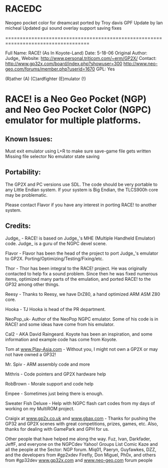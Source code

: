 # RACEDC
Neogeo pocket color for dreamcast ported by Troy davis GPF Update by Ian micheal
Updated gui sound overlay support saving fixes 


===================================================================================

Full Name:		RACE! (As In Koyote-Land)
Date:			5-18-06
Original Author:	Judge_
Website:		http://www.personal.triticom.com/~erm/GP2X/
Contact:		http://www.gp32x.com/board/index.php?showuser=300
                        http://www.neo-geo.com/forums/member.php?userid=1670
GPL:			Yes

(R)ather
(A)
(C)ardfighter
(E)mulator
(!)

RACE! is a Neo Geo Pocket (NGP) and Neo Geo Pocket Color (NGPC) emulator for
multiple platforms.
===================================================================================

Known Issues:
-------------
Must exit emulator using L+R to make sure save-game file gets written
Missing file selector
No emulator state saving


Portability:
------------
The GP2X and PC versions use SDL.  The code should be very portable to any
Little Endian system.  If your system is Big Endian, the TLCS900h core may
be problematic.

Please contact Flavor if you have any interest in porting RACE! to another system.


Credits:
--------
Judge_   - RACE! is based on Judge_'s MHE (Multiple Handheld Emulator) code.
           Judge_ is a guru of the NGPC devel scene.

Flavor   - Flavor has been the head of the project to port Judge_'s emulator
           to GP2X.  Porting/Optimizing/Testing/Fixing/etc.

Thor     - Thor has been integral to the RACE! project.  He was originally
           contacted to help fix a sound problem.  Since then he was fixed
           numerous items, optimized many parts of the emulation, and ported RACE! 
           to the GP32 among other things.

Reesy    - Thanks to Reesy, we have DrZ80, a hand optimized ARM ASM Z80 core.

Hooka    - TJ Hooka is head of the PR department.

NeoPop_uk- Author of the NeoPop NGPC emulator.  Some of his code is in RACE!
           and some ideas have come from his emulator.

Cal2     - AKA David Raingeard.  Koyote has been an inspiration, and some 
           information and example code has come from Koyote.

Tom at www.Play-Asia.com
         - Without you, I might not own a GP2X or may not have owned a GP32!

Mr. Spiv - ARM assembly code and more

Mithris  - Code pointers and GP2X hardware help

RobBrown - Morale support and code help

Empee    - Sometimes just being there is enough.

Sweater Fish Deluxe
         - Help with NGPC flash cart codes from my days of working on my
           MultiROM project.

Craigix at www.gp2x.co.uk and www.gbax.com
         - Thanks for pushing the GP32 and GP2X scenes with great competitions,
           prizes, games, etc.  Also, thanks for dealing with GamePark and GPH for us.

Other people that have helped me along the way.
           Fuz, Ivan, Darkfader, JeffF, and everyone on the NGPCdev Yahoo! Groups List
           Comic Kaze and all the people at the Sector: NGP forum.
           Miq01, Paeryn, Guyfawkes, DZZ, and the developers from #gp2xdev
           Firefly, Don Miguel, Ph0x, and others from #gp32dev
           www.gp32x.com and www.neo-geo.com forum people


